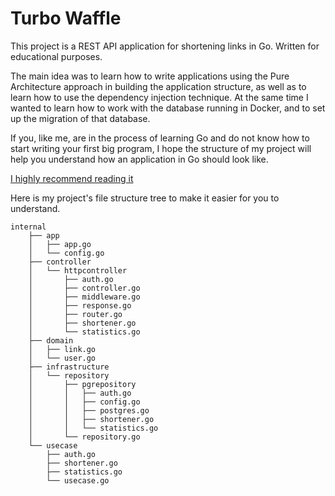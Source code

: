 # Turbo Waffle

This project is a REST API application for shortening links in Go.
Written for educational purposes.

The main idea was to learn how to write applications using the Pure Architecture approach in building the application structure, as well as to learn how to use the dependency injection technique. At the same time I wanted to learn how to work with the database running in Docker, and to set up the migration of that database.

If you, like me, are in the process of learning Go and do not know how to start writing your first big program, I hope the structure of my project will help you understand how an application in Go should look like. 

[I highly recommend reading it](https://github.com/bxcodec/go-clean-arch)

Here is my project's file structure tree to make it easier for you to understand.
```
internal
	├── app
	│   ├── app.go
	│   └── config.go
	├── controller
	│   └── httpcontroller
	│       ├── auth.go
	│       ├── controller.go
	│       ├── middleware.go
	│       ├── response.go
	│       ├── router.go
	│       ├── shortener.go
	│       └── statistics.go
	├── domain
	│   ├── link.go
	│   └── user.go
	├── infrastructure
	│   └── repository
	│       ├── pgrepository
	│       │   ├── auth.go
	│       │   ├── config.go
	│       │   ├── postgres.go
	│       │   ├── shortener.go
	│       │   └── statistics.go
	│       └── repository.go
	└── usecase
		├── auth.go
		├── shortener.go
		├── statistics.go
		└── usecase.go
```
